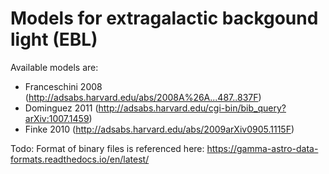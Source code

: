 # Models for extragalactic backgound light (EBL)

Available models are:
 - Franceschini 2008 (http://adsabs.harvard.edu/abs/2008A%26A...487..837F)
 - Dominguez 2011 (http://adsabs.harvard.edu/cgi-bin/bib_query?arXiv:1007.1459)
 - Finke 2010 (http://adsabs.harvard.edu/abs/2009arXiv0905.1115F)

Todo: 
Format of binary files is referenced here: https://gamma-astro-data-formats.readthedocs.io/en/latest/
